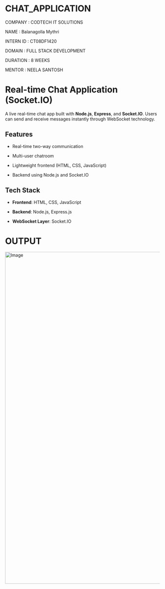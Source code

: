 # CHAT_APPLICATION

COMPANY : CODTECH IT SOLUTIONS

NAME : Balanagolla Mythri

INTERN ID : CT08DF1420

DOMAIN : FULL STACK DEVELOPMENT

DURATION : 8 WEEKS

MENTOR : NEELA SANTOSH

#  Real-time Chat Application (Socket.IO)

A live real-time chat app built with **Node.js**, **Express**, and **Socket.IO**. Users can send and receive messages instantly through WebSocket technology.


## Features

- Real-time two-way communication
  
- Multi-user chatroom
  
- Lightweight frontend (HTML, CSS, JavaScript)
  
- Backend using Node.js and Socket.IO


##  Tech Stack

- **Frontend**: HTML, CSS, JavaScript
   
- **Backend**: Node.js, Express.js
  
- **WebSocket Layer**: Socket.IO

# OUTPUT

<img width="1920" height="1080" alt="Image" src="https://github.com/user-attachments/assets/96073072-1c9a-4688-86a3-4fb212f2e0d5" />
